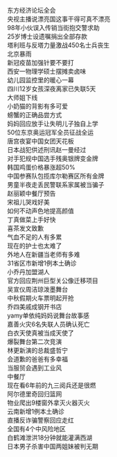 东方经济论坛全会  
央视主播说漂亮国这事干得可真不漂亮  
98年小伙误入传销当街抱交警求助  
25岁博士设遗嘱捐出全部存款  
塔利班与反塔力量激战450名士兵丧生  
北京暴雨  
新冠疫苗加强针要不要打  
西安一物理学硕士摆摊卖卤味  
幼儿园监控里的暖心一幕  
四川12岁女孩深夜离家已失联5天  
大师姐下线  
小奶猫的背影有多可爱  
螃蟹的正确品尝方式  
妈妈回应放手让失明儿子独自上学  
50位东京奥运冠军全员征战全运  
唐宫夜宴中国女团天花板  
日本战犯供述刑讯赵一曼经过  
对手犯规中国选手残奥银牌变金牌  
韩国鸡蛋价格暴涨超50%  
中国参赛队包揽库尔勒赛区所有金牌  
男童半夜走丢民警联系家属被当骗子  
赵丽颖中餐厅预告  
宋祖儿哭戏好美  
如何不动声色地提高颜值  
丁真做菜上手好快  
喜茶发文致歉  
气血不足的人有多累  
现在的护士也太难了  
外地人在新疆当老师有多难  
31省区市新增1例本土确诊  
小乔丹加盟湖人  
官方回应荆州巨型关公像迁移项目  
吴宣仪周洁琼泼墨舞台  
中秋假期火车票明起开抢  
乔四美戚成钢开书店  
yamy单依纯妈妈说舞台故事感  
嘉善火灾6名失联人员确认死亡  
白衣天使真被当成天使了  
爆裂舞台第二次竞演  
林更新演的总裁盛哲宁  
会道歉的爸爸有多幸福  
当服贸会遇到工业风  
中餐厅  
现在看6年前的九三阅兵还是很燃  
阿尔德里奇回归篮网  
物业爬出9楼窗外拿灭火器灭火  
云南新增1例本土确诊  
直播反诈骗警察回应走红  
全国有4个中风险地区  
白鹤滩泄洪18分钟就能灌满西湖  
日本男子杀害中国两姐妹被判无期  
